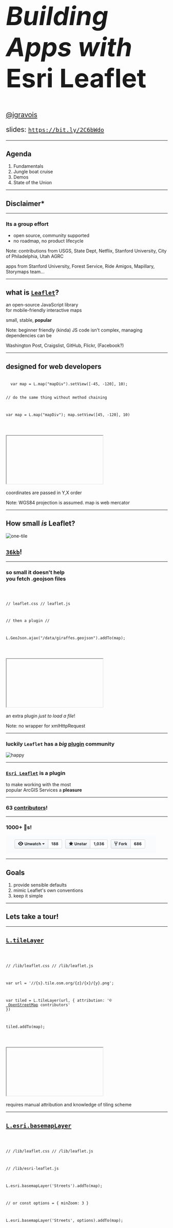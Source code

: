 <!--

to do:
remind folks that leaflet is in maintenance mode
get code snippets and iframes to display side by side
replace labeling and driving directions demos with
  (improved?) VRP demo?
  Leaflet.VectorGrid demo?
add section to explain passing through an optional function context
add section to highlight other things we've been working on like arcgis-rest-request

 -->

<!-- .slide: data-background="../../template/img/2019/devsummit/bg-1.png" -->

<!--div style="margin: auto; padding-top: 50px; padding-bottom: 50px; width: 80%; background: rgba(30,30,30,0.9)"/-->

<h1 style="text-align: left; font-size: 80px;"><i>Building Apps with </i> <b>Esri Leaflet</b></h1>
    <p style="text-align: left; font-size: 1.5em;"><a href="https://github.com/jgravois">@jgravois</a></p>
    <p style="text-align: left; font-size: 1.5em;">slides: <a href="https://bit.ly/2C6bWdo"><code>https://bit.ly/2C6bWdo</code></a>

---

<!-- .slide: data-background="../../template/img/2019/devsummit/bg-2.png" -->

## Agenda

1. Fundamentals
2. Jungle boat cruise
3. Demos
4. State of the Union

---

<!-- .slide: data-background="../../template/img/2019/devsummit/bg-3.png" -->

## Disclaimer*

---

<!-- .slide: data-background="../../template/img/2019/devsummit/bg-4.png" -->

### Its a group effort

* open source, community supported
* no roadmap, no product lifecycle

Note:
  contributions from
  USGS, State Dept, Netflix, Stanford University, City of Philadelphia, Utah AGRC

  apps from
  Stanford University, Forest Service, Ride Amigos, Mapillary, Storymaps team...

---

<!-- .slide: data-background="../../template/img/2019/devsummit/bg-5.png" -->

## what is [`Leaflet`](https://leafletjs.com)?

an open-source JavaScript library<br>for mobile-friendly interactive maps

small, stable, **popular**

Note:
   beginner friendly (kinda)
     JS code isn't complex, managing dependencies can be

   Washington Post, Craigslist, GitHub, Flickr, (Facebook?)

---

<!-- .slide: data-background="../../template/img/2019/devsummit/bg-6.png" -->

## designed for web developers

<div class="twos">
  <div class="snippet">
  <pre><code class="lang-js hljs javascript">
  var map = L.map("mapDiv").setView([-45, -120], 10);


  // do the same thing without method chaining

  var map = L.map("mapDiv");
  map.setView([45, -120], 10)

</code></pre>
  </div>
  <div class="snippet-preview">
    <iframe id="frame-2d-parallel" data-src="./snippets/map.html"></iframe>
  </div>
</div>

coordinates are passed in Y,X order

Note:
  WGS84 projection is assumed. map is web mercator
</aside>

---

<!-- .slide: data-background="../../template/img/2019/devsummit/bg-2.png" -->

## How small _is_ Leaflet?

![one-tile](http://server.arcgisonline.com/ArcGIS/rest/services/World_Topo_Map/MapServer/tile/6/24/18)

## [`36kb`](https://unpkg.com/leaflet@1.4.0/dist/leaflet.js)!

---

<!-- .slide: data-background="../../template/img/2019/devsummit/bg-3.png" -->

### so small it doesn't help<br>you fetch .geojson files

<div class="twos">
  <div class="snippet">
  <pre><code class="lang-js hljs javascript">

  // leaflet.css
  // leaflet.js

  // then a plugin
  // <script src="https://unpkg.com/leaflet-ajax@2.1.0"></script>

  L.GeoJson.ajax("/data/giraffes.geojson").addTo(map);

</code></pre>
  </div>
  <div class="snippet-preview">
    <!-- show a button and fetch GeoJSON -->
    <iframe id="frame-2d-parallel" data-src="./snippets/ajax.html"></iframe>
  </div>
</div>

an extra plugin *just to load a file*!

Note:
  no wrapper for xmlHttpRequest

---

<!-- .slide: data-background="../../template/img/2019/devsummit/bg-4.png" -->

### luckily `Leaflet` has a *big* [plugin](https://leafletjs.com/plugins.html) community

![happy](https://techtalk.vn/wp-content/uploads/2016/06/Screen-Shot-2015-12-08-at-5.44.32-PM-644x320.png)

---

<!-- .slide: data-background="../../template/img/2019/devsummit/bg-5.png" -->

### [`Esri Leaflet`](https://esri.github.io/esri-leaflet) is a plugin
to make working with the most<br>popular ArcGIS Services a **pleasure**

---

<!-- .slide: data-background="../../template/img/2019/devsummit/bg-4.png" -->

### 63 [contributors](https://github.com/Esri/esri-leaflet/graphs/contributors)!

---

<!-- .slide: data-background="../../template/img/2019/devsummit/bg-6.png" -->

### 1000+ 🌟s!

![star gazers](star-gazers.png)

---

<!-- .slide: data-background="../../template/img/2019/devsummit/bg-6.png" -->

## Goals

1. provide sensible defaults
2. mimic Leaflet's own conventions
2. keep it simple

---

<!-- .slide: data-background="../../template/img/2019/devsummit/bg-2.png" -->

## Lets take a tour!

---

<!-- .slide: data-background="../../template/img/2019/devsummit/bg-3.png" -->

## [`L.tileLayer`](http://leafletjs.com/reference-1.0.3.html#tilelayer)

<div class="twos">
  <div class="snippet">
  <pre><code class="lang-js hljs javascript">

  // /lib/leaflet.css
  // /lib/leaflet.js

  var url = '//{s}.tile.osm.org/{z}/{x}/{y}.png';

  var tiled = L.tileLayer(url, {
    attribution: '&copy; <a href="http://osm.org/copyright">
    OpenStreetMap</a> contributors'
  })

  tiled.addTo(map);

</code></pre>
  </div>
  <div class="snippet-preview">
    <iframe id="frame-2d-parallel" data-src="./snippets/map.html"></iframe>
  </div>
</div>

requires manual attribution and knowledge of tiling scheme

---

<!-- .slide: data-background="../../template/img/2019/devsummit/bg-4.png" -->

## [`L.esri.basemapLayer`](http://esri.github.io/esri-leaflet/api-reference/layers/basemap-layer.html)

<div class="twos">
  <div class="snippet">
  <pre><code class="lang-js hljs javascript">

  // /lib/leaflet.css
  // /lib/leaflet.js

  // /lib/esri-leaflet.js

  L.esri.basemapLayer('Streets').addTo(map);

  // or
  const options = { minZoom: 3 }

  L.esri.basemapLayer('Streets', options).addTo(map);

</code></pre>
  </div>
  <div class="snippet-preview">
    <iframe id="frame-2d-parallel" data-src="./snippets/e-map.html"></iframe>
  </div>
</div>

map credits update on pan/zoom<br>
`L.TileLayer` properties, methods and events are inherited

---

<!-- .slide: data-background="../../template/img/2019/devsummit/bg-5.png" -->

`<segway>`

## some `Leaflet` fundamentals

`</segway>`

---

<!-- .slide: data-background="../../template/img/2019/devsummit/bg-6.png" -->

## [`L.GeoJSON`]()

<div class="twos">
  <div class="snippet">
  <pre><code class="lang-js hljs javascript">
const data = {
  "type": "Feature",
  "geometry": {
    "type": "Point",
    "coordinates": [125.6, 10.1]
  },
  "properties": { "name": "Dinagat Islands" }
}

const islands = L.geoJSON(data)

islands.bindPopup(layer =>
  layer.feature.properties.name
).addTo(map);

</code></pre>
  </div>
  <div class="snippet-preview">
    <iframe id="frame-2d-parallel" data-src="./snippets/dinagat.html"></iframe>
  </div>
</div>

<aside class="notes">

</aside>

---

<!-- .slide: data-background="../../template/img/2019/devsummit/bg-2.png" -->

## `Esri Leaflet`
### builds on the fundamentals

---

<!-- .slide: data-background="../../template/img/2019/devsummit/bg-3.png" -->

## [`L.esri.FeatureLayer`]()

<div class="twos">
  <div class="snippet">
  <pre><code class="lang-js hljs javascript">
const buses = L.esri.featureLayer({
  url: '../services/Buses/MapServer/0',
  where: "direction='North'"
})

buses.bindPopup(layer =>
  layer.feature.properties.stop_name;
);

buses.addTo(map);

</code></pre>
  </div>
  <div class="snippet-preview">
    <iframe id="frame-2d-parallel" data-src="./snippets/fl-filtered.html"></iframe>
  </div>
</div>

spatial/sql filtering, popups bound when feature is clicked

---

<!-- .slide: data-background="../../template/img/2019/devsummit/bg-4.png" -->

## [`L.esri.tiledMapLayer`]()

<div class="twos">
  <div class="snippet-preview">
    <iframe id="frame-2d-parallel" data-src="./snippets/tiled.html"></iframe>
  </div>
</div>

```js
L.esri.tiledMapLayer({ url: '//server.com/Cooked/MapServer' });
```

---

<!-- .slide: data-background="../../template/img/2019/devsummit/bg-5.png" -->

## [`L.esri.dynamicMapLayer`]()

<div class="twos">
  <div class="snippet">
  <pre><code class="lang-js hljs javascript">

const dynLayer = L.esri.dynamicMapLayer({
  url: '../services/SampleWorldCities/MapServer',
  layerDefs: { 0:'POP_RANK < 2' }
}).addTo(map);

dynLayer.bindPopup((error, collection) =>
  collection.features[0].properties.NAME;
);
</code></pre>
  </div>
  <div class="snippet-preview">
    <iframe id="frame-2d-parallel" data-src="./snippets/dynamic-filtered.html"></iframe>
  </div>
</div>

---

<!-- .slide: data-background="../../template/img/2019/devsummit/bg-6.png" -->

## [`L.esri.imageMapLayer`]()

<div class="twos">
  <div class="snippet">
  <pre><code class="lang-js hljs javascript">
L.esri.imageMapLayer({
  url: "//landsat.arcgis.com/.../ImageServer/",
  bandIds: [4,3,2],
  from: new Date('2000'),
  to: new Date('2000')
}).addTo(map);

// or
const renderingRule = { "rasterFunction": 'NDVI Colorized' };

L.esri.imageMapLayer({
  url: landsatUrl,
  renderingRule
}).addTo(map);

</code></pre>
  </div>
  <div class="snippet-preview">
    <iframe id="frame-2d-parallel" data-src="./snippets/rasterFunction.html"></iframe>
  </div>
</div>

custom raster functions are supported

---

## What about `Tasks`?

```js
L.esri.query()

L.esri.identifyFeatures()

// plugin
L.esri.Geocoding.geocode()
```

---

## [`L.esri.query()`](http://esri.github.io/esri-leaflet/api-reference/tasks/query.html)

[👧 JS](./snippets/query-task.html) / [👵 JS](./snippets/query-task-old.html)

---

and what is _"Accepts an optional function context"_?

[👧 JS](./snippets/query-task.html) / [👵 JS](./snippets/query-task-old.html)

---

* intuitive way to chain API parameters together
* callback exposes both a raw and massaged response

---


<!-- .slide: data-background="../../template/img/2019/devsummit/bg-2.png" -->

### more `Esri Leaflet` [plugins](http://esri.github.io/esri-leaflet/plugins)

* address [search](http://esri.github.io/esri-leaflet/examples/geocoding-control.html)
* server side [renderers](http://esri.github.io/esri-leaflet/examples/renderers-plugin.html)
* [geoprocessing](http://esri.github.io/esri-leaflet/examples/gp-plugin.html) services

---

<!-- .slide: data-background="../../template/img/2019/devsummit/bg-3.png" -->

### more `Esri Leaflet` [plugins](http://esri.github.io/esri-leaflet/plugins)

* driving [directions](http://github.com/jgravois/lrm-esri)*
* [Stream Layers](http://esri.github.io/esri-leaflet/examples/stream-plugin.html) from GeoEvent
* [web maps](http://esri.github.io/esri-leaflet/examples/webmap.html?id=13750b8b548d48bfa99a9731f2a93ba0)
* Legends

---

<!-- .slide: data-background="../../template/img/2019/devsummit/bg-6.png" -->

## fixes / improvements

* [@Biboba](https://github.com/Biboba) added methods to add/update features in bulk
* [@pmacMaps](https://github.com/pmacMaps) added `ImageryFirefly` and `Physical` basemaps

---

<!-- .slide: data-background="../../template/img/2019/devsummit/bg-6.png" -->

* [@appleshowc](https://github.com/appleshowc) added a `zIndex` constructor option

to `dynamicMapLayer` and `imageMapLayer`

* [@dangowans](https://github.com/dangowans) added proxy support to `ImageMapLayer`

---

<!-- .slide: data-background="../../template/img/2019/devsummit/bg-6.png" -->

## what now?

![activity](activity.png)

---

<!-- .slide: data-background="../../template/img/2019/devsummit/bg-2.png" -->

## [Leaflet](https://leafletjs.com) stable at [`v1.4.0`](https://github.com/Leaflet/Leaflet/blob/master/CHANGELOG.md#140-2018-12-30)

---


<!-- .slide: data-background="../../template/img/2019/devsummit/bg-3.png" -->

## Esri Leaflet is mature too.

* ~~3D~~
* ~~rotation~~
* ~~WebGL~~

---

<!-- .slide: data-background="../../template/img/2019/devsummit/bg-4.png" -->

[`esri-leaflet-vector`](https://github.com/esri/esri-leaflet-vector) is **not** mature at all!

---

<!-- .slide: data-background="../../template/img/2019/devsummit/bg-5.png" -->

* [webpack](https://github.com/Esri/esri-leaflet-webpack-example)
* [rollup](https://github.com/Esri/esri-leaflet-bundler)
* [browserify](https://github.com/Esri/esri-leaflet-browserify-example)

---

<!-- .slide: data-background="../../template/img/2019/devsummit/bg-6.png" -->

check out [`esri-loader`](https://github.com/Esri/esri-loader) and [`arcgis-webpack-plugin`](https://github.com/Esri/arcgis-webpack-plugin) too

---

<!-- .slide: data-background="../../template/img/2019/devsummit/bg-2.png" -->

and **please** fill out a session survey

1. download the Esri Events App
2. select Dev Summit
3. search for "Leaflet"
4. leave feedback!

---

<!-- .slide: data-background="../../template/img/2019/devsummit/bg-3.png" -->

idea, question, issue, or success story?

@geogangster / [john@esri.com](mailto:john@esri.com)

slides: [`http://bit.ly/2oQCl7G`](slides: `http://bit.ly/2oQCl7G`)

---

<!-- .slide: data-background="../../template/img/2019/devsummit/bg-rating.png" -->

---

<!-- .slide: data-background="../../template/img/2019/devsummit/bg-esri.png" -->

